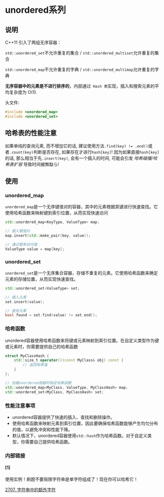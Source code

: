 # unordered系列
## 说明
C++11 引入了两组无序容器：

`std::unordered_set`不允许重复的集合 / `std::unordered_multiset`允许重复的集合

`std::unordered_map`不允许重复的字典 / `std::unordered_multimap`允许重复的字典

**无序容器中的元素是不进行排序的**，内部通过` Hash 表`实现，插入和搜索元素的平均复杂度为 O(1). 

头文件:
```C++
#include <unordered_map>
#include <unordered_set>
```

## 哈希表的性能注意
如果单纯的查询元素, 而不增加它的话, 建议使用方法`.find(key) != .end()`或者`.count(key)`判断是否存在, 如果存在才进行`hash[key]`! 因为如果直接`hash[key]`的话, 那么相当于先`.insert(key)`, 会有一个插入的时间, 可能会引发 *哈希碰撞/哈希表扩容* 导致时间被無駄ら!

## 使用
### unordered_map
`unordered_map`是一个无序键值对的容器，其中的元素根据其键进行快速查找。它使用哈希函数来映射键到索引位置，从而实现快速访问
```C++
std::unordered_map<KeyType, ValueType> map;

// 插入键值对
map.insert(std::make_pair(key, value));

// 通过键来访问值
ValueType value = map[key];
```

### unordered_set
`unordered_set`是一个无序集合容器，存储不重复的元素。它使用哈希函数来确定元素的存储位置，从而实现快速查找。
```C++
std::unordered_set<ValueType> set;

// 插入元素
set.insert(value);

// 查找元素
bool found = set.find(value) != set.end();
```

### 哈希函数
unordered容器使用哈希函数来将键或元素映射到索引位置。在自定义类型作为键或元素时，你需要提供自己的哈希函数

```C++
struct MyClassHash {
    std::size_t operator()(const MyClass& obj) const {
        // 返回哈希值
    }
};

// 创建unordered容器时指定哈希函数
std::unordered_map<MyClass, ValueType, MyClassHash> map;
std::unordered_set<MyClass, MyClassHash> set;
```

### 性能注意事项
- unordered容器提供了快速的插入、查找和删除操作。
- 使用哈希函数来映射元素到索引位置，因此要确保哈希函数能够产生均匀分布的值，以避免冲突和性能下降。
- 默认情况下，unordered容器使用`std::hash`作为哈希函数。对于自定义类型，你需要自己提供哈希函数。

### 内部链接

#### [1]

使用实例！刷题不要局限字符串是单字符组成了！现在你可以哈希它！

[2707. 字符串中的额外字符](../../../../../007-刷题日志/002-力扣/003-未分类题解/029-字符串中的额外字符/index.md)